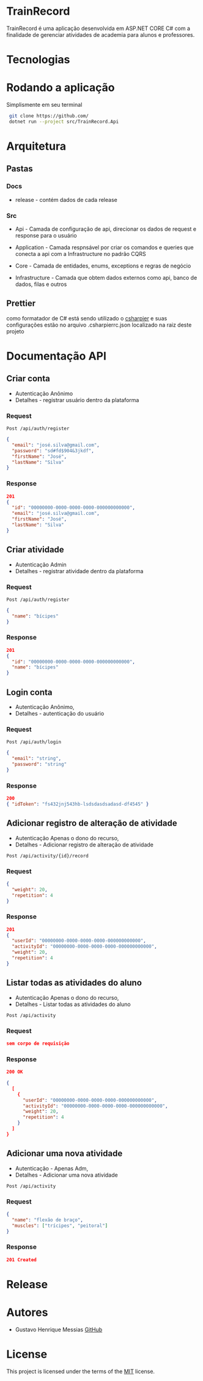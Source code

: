 # TrainRecord

TrainRecord é uma aplicação desenvolvida em ASP.NET CORE C# com a finalidade de gerenciar atividades de academia para alunos e professores.

# Tecnologias

# Rodando a aplicação

Simplismente em seu terminal

```sh
 git clone https://github.com/
 dotnet run --project src/TrainRecord.Api
```

# Arquitetura

## Pastas

### Docs

- release - contém dados de cada release

### Src

- Api - Camada de configuração de api, direcionar os dados de request e response para o usuário

- Application - Camada respnsável por criar os comandos e queries que conecta a api com a Infrastructure no padrão CQRS

- Core - Camada de entidades, enums, exceptions e regras de negócio

- Infrastructure - Camada que obtem dados externos como api, banco de dados, filas e outros

## Prettier

como formatador de C# está sendo utilizado o [csharpier](https://csharpier.com) e suas configurações estão no arquivo .csharpierrc.json localizado na raiz deste projeto

# Documentação API

## Criar conta

- Autenticação Anônimo
- Detalhes - registrar usuário dentro da plataforma

### Request

```
Post /api/auth/register
```

```json
{
  "email": "josé.silva@gmail.com",
  "password": "sd#fd$904&3jkdf",
  "firstName": "José",
  "lastName": "Silva"
}
```

### Response

```json
201
{
  "id": "00000000-0000-0000-0000-000000000000",
  "email": "josé.silva@gmail.com",
  "firstName": "José",
  "lastName": "Silva"
}
```

## Criar atividade

- Autenticação Admin
- Detalhes - registrar atividade dentro da plataforma

### Request

```
Post /api/auth/register
```

```json
{
  "name": "bícipes"
}
```

### Response

```json
201
{
  "id": "00000000-0000-0000-0000-000000000000",
  "name": "bícipes"
}
```

## Login conta

- Autenticação Anônimo,
- Detalhes - autenticação do usuário

### Request

```
Post /api/auth/login
```

```json
{
  "email": "string",
  "password": "string"
}
```

### Response

```json
200
{ "idToken": "fs432jnj543hb-lsdsdasdsadasd-df4545" }
```

## Adicionar registro de alteração de atividade

- Autenticação Apenas o dono do recurso,
- Detalhes - Adicionar registro de alteração de atividade

```
Post /api/activity/{id}/record
```

### Request

```json
{
  "weight": 20,
  "repetition": 4
}
```

### Response

```json
201
{
  "userId": "00000000-0000-0000-0000-000000000000",
  "activityId": "00000000-0000-0000-0000-000000000000",
  "weight": 20,
  "repetition": 4
}
```

## Listar todas as atividades do aluno

- Autenticação Apenas o dono do recurso,
- Detalhes - Listar todas as atividades do aluno

```
Post /api/activity
```

### Request

```json
sem corpo de requisição
```

### Response

```json
200 OK
```

```json
{
  [
    {
      "userId": "00000000-0000-0000-0000-000000000000",
      "activityId": "00000000-0000-0000-0000-000000000000",
      "weight": 20,
      "repetition": 4
    }
  ]
}
```

## Adicionar uma nova atividade

- Autenticação - Apenas Adm,
- Detalhes - Adicionar uma nova atividade

```
Post /api/activity
```

### Request

```json
{
  "name": "flexão de braço",
  "muscles": ["trícipes", "peitoral"]
}
```

### Response

```json
201 Created
```

# Release

# Autores

- Gustavo Henrique Messias [GitHub](https://github.com/GustavoM96)

# License

This project is licensed under the terms of the [MIT]() license.
